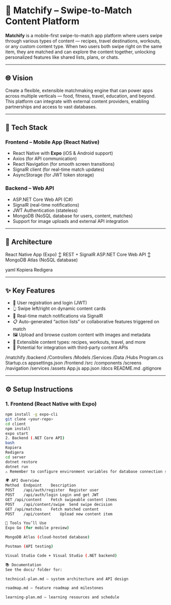 # 📱 Matchify – Swipe-to-Match Content Platform

**Matchify** is a mobile-first swipe-to-match app platform where users swipe through various types of content — recipes, travel destinations, workouts, or any custom content type. When two users both swipe right on the same item, they are matched and can explore the content together, unlocking personalized features like shared lists, plans, or chats.

---

## 🌐 Vision

Create a flexible, extensible matchmaking engine that can power apps across multiple verticals — food, fitness, travel, education, and beyond. This platform can integrate with external content providers, enabling partnerships and access to vast databases.

---

## 📲 Tech Stack

### Frontend – Mobile App (React Native)
- React Native with **Expo** (iOS & Android support)
- Axios (for API communication)
- React Navigation (for smooth screen transitions)
- SignalR client (for real-time match updates)
- AsyncStorage (for JWT token storage)

### Backend – Web API
- ASP.NET Core Web API (C#)
- SignalR (real-time notifications)
- JWT Authentication (stateless)
- MongoDB (NoSQL database for users, content, matches)
- Support for image uploads and external API integration

---

## 🧱 Architecture

React Native App (Expo)
↕️ REST + SignalR
ASP.NET Core Web API
↕️
MongoDB Atlas (NoSQL database)

yaml
Kopiera
Redigera

---

## ✨ Key Features

- 🔐 User registration and login (JWT)
- 👆 Swipe left/right on dynamic content cards
- 🔔 Real-time match notifications via SignalR
- 📋 Auto-generated “action lists” or collaborative features triggered on match
- 🖼️ Upload and browse custom content with images and metadata
- 🔌 Extensible content types: recipes, workouts, travel, and more
- 🤝 Potential for integration with third-party content APIs

/matchify
  /backend
    /Controllers
    /Models
    /Services
    /Data
    /Hubs
    Program.cs
    Startup.cs
    appsettings.json
  /frontend
    /src
      /components
      /screens
      /navigation
      /services
      /assets
    App.js
    app.json
  /docs
  README.md
  .gitignore

---

## ⚙️ Setup Instructions

### 1. Frontend (React Native with Expo)

```bash
npm install -g expo-cli
git clone <your-repo>
cd client
npm install
expo start
2. Backend (.NET Core API)
bash
Kopiera
Redigera
cd server
dotnet restore
dotnet run
⚠️ Remember to configure environment variables for database connection strings and JWT secrets.

🌍 API Overview
Method	Endpoint	Description
POST	/api/auth/register	Register user
POST	/api/auth/login	Login and get JWT
GET	/api/content	Fetch swipeable content items
POST	/api/content/swipe	Send swipe decision
GET	/api/matches	Fetch matched content
POST	/api/content	Upload new content item

🧪 Tools You’ll Use
Expo Go (for mobile preview)

MongoDB Atlas (cloud-hosted database)

Postman (API testing)

Visual Studio Code + Visual Studio (.NET backend)

📚 Documentation
See the docs/ folder for:

technical-plan.md – system architecture and API design

roadmap.md – feature roadmap and milestones

learning-plan.md – learning resources and schedule
